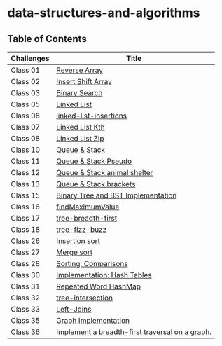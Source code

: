 # data-structures-and-algorithms

## Table of Contents

| Challenges | Title                                                                         |
|------------|-------------------------------------------------------------------------------|
| Class 01   | [Reverse Array](./java-challenges-cc1/README.md)                              |
| Class 02   | [Insert Shift Array](./java-challenges-cc2/README.md)                         |
| Class 03   | [Binary Search](./java-challenges-cc3/README.md)                              |
| Class 05   | [Linked List](./java-challenges-cc5/README.md)                                |
| Class 06   | [linked-list-insertions](./java-challenge-cc6/README.md)                      |
| Class 07   | [Linked List Kth](challenge-cc7/README.md)                                    |
| Class 08   | [Linked List Zip](challenge-cc8/README.md)                                    |
| Class 10   | [Queue & Stack](challenge-cc10/README.md)                                     |
| Class 11   | [Queue & Stack Pseudo ](challenge-cc11/README.md)                             |
| Class 12   | [Queue & Stack animal shelter](challenge-cc12/README.md)                      |
| Class 13   | [Queue & Stack brackets](challenge-cc13/README.md)                            |
| Class 15   | [Binary Tree and BST Implementation](challenge-cc15/README.md)                |
| Class 16   | [findMaximumValue](challenge-cc16/README.md)                                  |
| Class 17   | [tree-breadth-first](challenge-cc17/README.md)                                |
| Class 18   | [tree-fizz-buzz](challenge-cc18/README.md)                                    |
| Class 26   | [Insertion sort ](challenge-cc26/README.md)                                   |
| Class 27   | [Merge sort ](challenge-cc27/README.md)                                       |
| Class 28   | [Sorting: Comparisons ](challenge-cc28/README.md)                             |
| Class 30   | [ Implementation: Hash Tables ](challenge-cc30/README.md)                     |
| Class 31   | [  Repeated Word HashMap ](challenge-cc31/README.md)                          |
| Class 32   | [ tree-intersection ](challenge-cc32/README.md)                               |
| Class 33   | [ Left-Joins ](challenge-cc33/README.md)                                      |
| Class 35   | [ Graph Implementation ](challenge-cc35/README.md)                            |
| Class 36   | [ Implement a breadth-first traversal on a graph. ](challenge-cc36/README.md) |
















